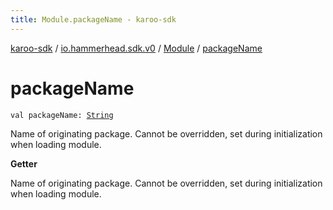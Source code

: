 ```yaml
---
title: Module.packageName - karoo-sdk
---
```


[karoo-sdk](../../index.html) / [io.hammerhead.sdk.v0](../index.html) / [Module](index.html) / [packageName](./package-name.html)

# packageName

`val packageName: `[`String`](https://kotlinlang.org/api/latest/jvm/stdlib/kotlin/-string/index.html)

Name of originating package.
Cannot be overridden, set during initialization when loading module.

**Getter**

Name of originating package.
Cannot be overridden, set during initialization when loading module.

